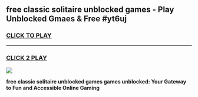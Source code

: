 
## free classic solitaire unblocked games - Play Unblocked Gmaes & Free #yt6uj
<h3>
<a href="https://news.freeplayer.one?title=free_classic_solitaire_unblocked_games&ref=24F">CLICK TO PLAY</a></h3>
<hr>

<h3>
<a href="https://news.freeplayer.one?title=free_classic_solitaire_unblocked_games&ref=24F">CLICK 2 PLAY</a>
  
</h3>

<a href="https://news.freeplayer.one?title=free_classic_solitaire_unblocked_games&ref=24F/"><img src="https://clearcache.store/games.png"></a>


**free classic solitaire unblocked games games unblocked: Your Gateway to Fun and Accessible Online Gaming**
